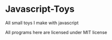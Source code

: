 # Javascript-Toys
All small toys I make with javascript


All programs here are licensed under MIT license
